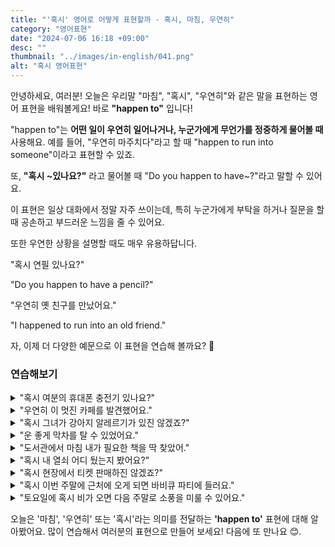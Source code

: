 ```yaml
---
title: "'혹시' 영어로 어떻게 표현할까 - 혹시, 마침, 우연히"
category: "영어표현"
date: "2024-07-06 16:18 +09:00"
desc: ""
thumbnail: "../images/in-english/041.png"
alt: "혹시 영어표현"
---
```


안녕하세요, 여러분! 오늘은 우리말 "마침", "혹시", "우연히"와 같은 말을 표현하는 영어 표현을 배워볼게요! 바로 **"happen to"** 입니다!

"happen to"는 **어떤 일이 우연히 일어나거나, 누군가에게 무언가를 정중하게 물어볼 때** 사용해요. 예를 들어, "우연히 마주치다"라고 할 때 "happen to run into someone"이라고 표현할 수 있죠.

또, **"혹시 \~있나요?"** 라고 물어볼 때 "Do you happen to have~?"라고 말할 수 있어요.

이 표현은 일상 대화에서 정말 자주 쓰이는데, 특히 누군가에게 부탁을 하거나 질문을 할 때 공손하고 부드러운 느낌을 줄 수 있어요.

또한 우연한 상황을 설명할 때도 매우 유용하답니다.

"혹시 연필 있나요?"

"Do you happen to have a pencil?"

"우연히 옛 친구를 만났어요."

"I happened to run into an old friend."

자, 이제 더 다양한 예문으로 이 표현을 연습해 볼까요? 🌟

### 연습해보기

<details>
<summary>"혹시 여분의 휴대폰 충전기 있나요?"</summary>
<span>"Do you happen to have a spare phone charger?"</span>
</details>

<details>
<summary>"우연히 이 멋진 카페를 발견했어요."</summary>
<span>"I just happened to find this great coffee shop."</span>
</details>

<details>
<summary>"혹시 그녀가 강아지 알레르기가 있진 않겠죠?"</summary>
<span>"She doesn't happen to be allergic to dogs, does she?"</span>
</details>

<details>
<summary>"운 좋게 막차를 탈 수 있었어요."</summary>
<span>"We happened to catch the last train home."</span>
</details>

<details>
<summary>"도서관에서 마침 내가 필요한 책을 딱 찾았어."</summary>
<span>"I happened to find the exact book I needed at the library."</span>
</details>

<details>
<summary>"혹시 내 열쇠 어디 뒀는지 봤어요?"</summary>
<span>"Did you happen to see where I left my keys?"</span>
</details>

<details>
<summary>"혹시 현장에서 티켓 판매하진 않겠죠?"</summary>
<span>"They don't happen to sell tickets at the door, do they?"</span>
</details>

<details>
<summary>"혹시 이번 주말에 근처에 오게 되면 바비큐 파티에 들러요."</summary>
<span>"If you happen to be in the neighborhood this weekend, why don't you stop by for a barbecue?"</span>
</details>

<details>
<summary>"토요일에 혹시 비가 오면 다음 주말로 소풍을 미룰 수 있어요."</summary>
<span>"If it happens to rain on Saturday, we can reschedule the picnic for the following weekend."</span>
</details>

오늘은 '마침', '우연히' 또는 '혹시'라는 의미를 전달하는 **'happen to'** 표현에 대해 알아봤어요. 많이 연습해서 여러분의 표현으로 만들어 보세요! 다음에 또 만나요 😊.
